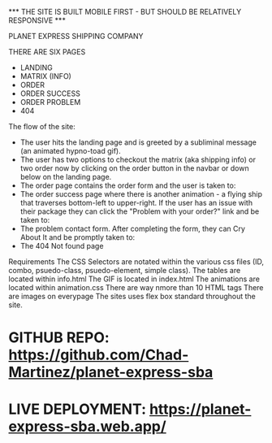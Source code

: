 *** THE SITE IS BUILT MOBILE FIRST - BUT SHOULD BE RELATIVELY RESPONSIVE ***

PLANET EXPRESS SHIPPING COMPANY

THERE ARE SIX PAGES
- LANDING
- MATRIX (INFO)
- ORDER
- ORDER SUCCESS
- ORDER PROBLEM
- 404

The flow of the site:
- The user hits the landing page and is greeted by a subliminal message (an animated hypno-toad gif).
- The user has two options to checkout the matrix (aka shipping info) or two order now by clicking on the order button in the navbar or down below on the landing page.
- The order page contains the order form and the user is taken to:
- The order success page where there is another animation - a flying ship that traverses bottom-left to upper-right. If the user has an issue with their package they can click the "Problem with your order?" link and be taken to:
- The problem contact form. After completing the form, they can Cry About It and be promptly taken to:
- The 404 Not found page

Requirements
The CSS Selectors are notated within the various css files (ID, combo, psuedo-class, psuedo-element, simple class).
The tables are located within info.html
The GIF is located in index.html
The animations are located within animation.css
There are way nmore than 10 HTML tags
There are images on everypage
The sites uses flex box standard throughout the site.

# GITHUB REPO: https://github.com/Chad-Martinez/planet-express-sba

# LIVE DEPLOYMENT: https://planet-express-sba.web.app/